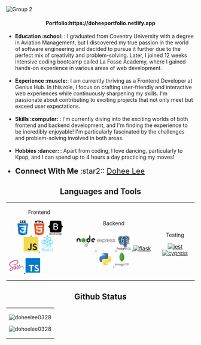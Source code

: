![Group 2](https://user-images.githubusercontent.com/112406576/235497274-02aad5ad-ff73-40d5-9c83-c4be00f1bfee.png)

<h4 align="center">Portfolio:https://doheeportfolio.netlify.app</h4>
<ul>
<li align="left"><strong>Education :school: </strong>: I graduated from Coventry University with a degree in Aviation Management, but I discovered my true passion in the world of software engineering and decided to pursue it further due to the perfect mix of creativity and problem-solving. Later, I joined 12 weeks intensive coding bootcamp called La Fosse Academy, where I gained hands-on experience in various areas of web development.</li>
 <br>
<li align="left"> <strong> Experience :muscle:</strong>:  I am currently thriving as a Frontend Developer at Genius Hub. In this role, I focus on crafting user-friendly and interactive web experiences while continuously sharpening my skills. I'm passionate about contributing to exciting projects that not only meet but exceed user expectations.</li>
  <br>
<li align="left"> <strong> Skills :computer: </strong>: I'm currently diving into the exciting worlds of both frontend and backend development, and I'm finding the experience to be incredibly enjoyable! I'm particularly fascinated by the challenges and problem-solving involved in both areas. </li>
  <br>
<li align="left"> <strong> Hobbies :dancer: </strong>: Apart from coding, I love dancing, particularly to Kpop, and I can spend up to 4 hours a day practicing my moves! </li>
  <br>
<li align="left" style="font-size: 20px;"> <strong>  Connect With Me </strong>:star2:: <a href="https://www.linkedin.com/in/dohee-lee-7115001ba/"> Dohee Lee </a></li>  
</ul>


<h2 align="center">Languages and Tools</h2>
<table align="center">
  <tr>
    <td align="center">
      <p align="center">Frontend</p>
      <a href="https://www.w3schools.com/css/" target="_blank" rel="noreferrer">
        <img src="https://raw.githubusercontent.com/devicons/devicon/master/icons/css3/css3-original-wordmark.svg" alt="css3" width="40" height="40"/>
      </a>
      <a href="https://www.w3.org/html/" target="_blank" rel="noreferrer">
        <img src="https://raw.githubusercontent.com/devicons/devicon/master/icons/html5/html5-original-wordmark.svg" alt="html5" width="40" height="40"/>
      </a>
      <a href="https://getbootstrap.com" target="_blank" rel="noreferrer">
        <img src="https://raw.githubusercontent.com/devicons/devicon/master/icons/bootstrap/bootstrap-plain-wordmark.svg" alt="bootstrap" width="40" height="40"/>
      </a>
     <a href="https://developer.mozilla.org/en-US/docs/Web/JavaScript" target="_blank" rel="noreferrer">
        <img src="https://raw.githubusercontent.com/devicons/devicon/master/icons/javascript/javascript-original.svg" alt="javascript" width="40" height="40"/>
      </a>
      <a href="https://reactjs.org/" target="_blank" rel="noreferrer">
        <img src="https://raw.githubusercontent.com/devicons/devicon/master/icons/react/react-original-wordmark.svg" alt="react" width="40" height="40"/>
      </a>
     <p align="left"> <a href="https://sass-lang.com" target="_blank" rel="noreferrer"> <img src="https://raw.githubusercontent.com/devicons/devicon/master/icons/sass/sass-original.svg" alt="sass" width="40" height="40"/> </a>
      <a href="https://www.typescriptlang.org/" target="_blank" rel="noreferrer"> <img src="https://raw.githubusercontent.com/devicons/devicon/master/icons/typescript/typescript-original.svg" alt="typescript" width="40" height="40"/> </a> </p>
    </td>
    <td align="center">
   <p align="center">Backend</p>
      <a href="https://nodejs.org" target="_blank" rel="noreferrer">
        <img src="https://raw.githubusercontent.com/devicons/devicon/master/icons/nodejs/nodejs-original-wordmark.svg" alt="nodejs" width="50" height="50"/>
      </a>
      <a href="https://expressjs.com" target="_blank" rel="noreferrer">
        <img src="https://raw.githubusercontent.com/devicons/devicon/master/icons/express/express-original-wordmark.svg" alt="express" width="50" height="50"/>
      </a>
      <a href="https://www.postgresql.org" target="_blank" rel="noreferrer">
        <img src="https://raw.githubusercontent.com/devicons/devicon/master/icons/postgresql/postgresql-original-wordmark.svg" alt="postgresql" width="40" height="40"/>
      </a>
     <a>
     <a href="https://getbootstrap.com" target="_blank" rel="noreferrer"> <a href="https://flask.palletsprojects.com/" target="_blank" rel="noreferrer"> <img src="https://www.vectorlogo.zone/logos/pocoo_flask/pocoo_flask-icon.svg" alt="flask" width="40" height="40"/> </a> <a href="https://www.python.org" target="_blank" rel="noreferrer"> <img src="https://raw.githubusercontent.com/devicons/devicon/master/icons/python/python-original.svg" alt="python" width="40" height="40"/> </a>
      <a href="https://mongodb.com" target="_blank" rel="noreferrer">
        <img src="https://raw.githubusercontent.com/devicons/devicon/master/icons/mongodb/mongodb-original-wordmark.svg" alt="mongodb" width="40" height="40"/>
      </a>
    </td>
    <td align="center">
   <p align="center">Testing</p>
      <a href="https://jestjs.io/" target="_blank" rel="noreferrer">
        <img src="https://www.vectorlogo.zone/logos/jestjsio/jestjsio-icon.svg" alt="jest" width="40" height="40"/>
      </a>
     <a href="https://www.cypress.io" target="_blank" rel="noreferrer"> <img src="https://raw.githubusercontent.com/simple-icons/simple-icons/6e46ec1fc23b60c8fd0d2f2ff46db82e16dbd75f/icons/cypress.svg" alt="cypress" width="40" height="40"/> </a> 
    </td>
  </tr>
</table>

<h2 align="center">Github Status</h2>
<table align="center">
 <tr>
  <td>
    <p><img src="https://github-readme-stats.vercel.app/api?username=doheelee0328&show_icons=true&locale=en" alt="doheelee0328" /></p>
   <p><img src="https://github-readme-stats.vercel.app/api/top-langs?username=doheelee0328&show_icons=true&locale=en&layout=compact" alt="doheelee0328" /></p>
  </td>
 </tr>
</table>
